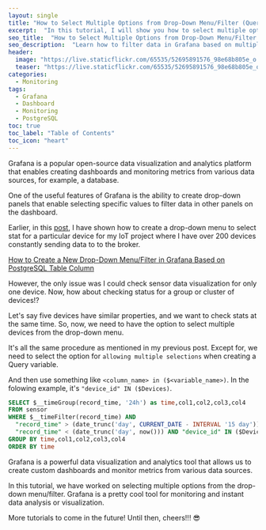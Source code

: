 ```yaml
---
layout: single
title: "How to Select Multiple Options from Drop-Down Menu/Filter (Query Variable) in Grafana Based on PostgreSQL Table Column"
excerpt:  "In this tutorial, I will show you how to select multiple options from a drop-down menu/filter (Query Variable) in Grafana based on a PostgreSQL table column. This feature is helpful when we want to filter the data based on more than one condition, and it is particularly useful when we have a large dataset."
seo_title:  "How to Select Multiple Options from Drop-Down Menu/Filter (Query Variable) in Grafana Based on PostgreSQL Table Column"
seo_description:  "Learn how to filter data in Grafana based on multiple conditions using a drop-down menu/filter (Query Variable). This tutorial covers the steps to create a PostgreSQL table column filter in Grafana, making it easier to analyze large datasets."
header:
  image: "https://live.staticflickr.com/65535/52695891576_98e68b805e_o.png"
  teaser: "https://live.staticflickr.com/65535/52695891576_98e68b805e_o.png"
categories:
  - Monitoring
tags:
  - Grafana
  - Dashboard
  - Monitoring
  - PostgreSQL
toc: true
toc_label: "Table of Contents"
toc_icon: "heart"
---
```

Grafana is a popular open-source data visualization and analytics platform that enables creating dashboards and monitoring metrics from various data sources, for example, a database.

One of the useful features of Grafana is the ability to create drop-down panels that enable selecting specific values to filter data in other panels on the dashboard.

Earlier, in this [post](https://shantoroy.com/monitoring/add-a-drop-down-filter-in-Grafana/), I have shown how to create a drop-down menu to select stat for a  particular device for my IoT project where I have over 200 devices constantly sending data to to the broker. 

[How to Create a New Drop-Down Menu/Filter in Grafana Based on PostgreSQL Table Column](https://shantoroy.com/monitoring/add-a-drop-down-filter-in-Grafana/)

However, the only issue was I could check sensor data visualization for only one device. Now, how about checking status for a group or cluster of devices!?

Let's say five devices have similar properties, and we want to check stats at the same time. So, now, we need to have the option to select multiple devices from the drop-down menu.

It's all the same procedure as mentioned in my previous post. Except for, we need to select the option for `allowing multiple selections` when creating a Query variable.

And then use something like `<column_name> in ($<variable_name>)`. In the folowing example, it's `"device_id" IN ($Devices)`.
```sql
SELECT $__timeGroup(record_time, '24h') as time,col1,col2,col3,col4
FROM sensor 
WHERE $__timeFilter(record_time) AND 
  "record_time" > (date_trunc('day', CURRENT_DATE - INTERVAL '15 day')) AND
  "record_time" < (date_trunc('day', now())) AND "device_id" IN ($Devices) 
GROUP BY time,col1,col2,col3,col4
ORDER BY time
```

Grafana is a powerful data visualization and analytics tool that allows us to create custom dashboards and monitor metrics from various data sources.

In this tutorial, we have worked on selecting multiple options from the drop-down menu/filter. Grafana is a pretty cool tool for monitoring and instant data analysis or visualization. 

More tutorials to come in the future! Until then, cheers!!! 😎
<!--stackedit_data:
eyJoaXN0b3J5IjpbMTg2Nzc5OTUwLDE4MjM3MzE3NDNdfQ==
-->